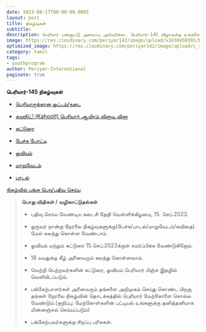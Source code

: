 ```yaml
---
date: 2023-08-17T00:00:00.000Z
layout: post
title: நிகழ்வுகள்
subtitle:
description: பெரியார் பன்னாட்டு அமைப்பு அமெரிக்கா, பெரியார்-145 விழாவுக்கு உங்களை அன்புடன் வரவேற்கிறது.
image: https://res.cloudinary.com/periyar142/image/upload/v1630450301/Events_v5cbtp.jpg
optimized_image: https://res.cloudinary.com/periyar142/image/upload/c_scale,w_380/v1630450301/Events_v5cbtp.jpg
category: tamil
tags:
- youthprogram
author: Periyar-International
paginate: true
---
```



**பெரியார்-145 நிகழ்வுகள்**

  

- [பெரியாருக்கான ஓட்டம்/நடை](/tamil-runforperiyar/)

- [கஹூட்! (Kahoot!) பெரியார் ஆயிரம் வினாடி வினா](/tamil-Kahoot/)

- [கட்டுரை](/tamil-katturai/)

- [பேச்சு போட்டி](/tamil-Quote/)

- [ஓவியம்](/tamil-Oviyam/)

- [மாறுவேடம்](/tamil-maruvedam/)

- [பாடல்](/tamil-padal/)

[நிகழ்வில் பங்கு பெற/பதிவு செய்ய](/tamil-register/)

  

> **பொது விதிகள் / வழிகாட்டுதல்கள்**
> 
> - பதிவு செய்ய வேண்டிய கடைசி தேதி வெள்ளிக்கிழமை, 15. செப்.2023.
> 
> - ஒருவர் நான்கு நேரலை நிகழ்வுகளுக்கு(பேச்சு/பாடல்/மாறுவேடம்/கவிதை) மேல் கலந்து கொள்ள வேண்டாம்.
> 
> - ஓவியம் மற்றும் கட்டுரை 15.செப்.2023க்குள் சமர்ப்பிக்க வேண்டுகிறோம்.
> 
> - 18 வயதுக்கு கீழ் அனைவரும் கலந்து கொள்ளலாம்.
> 
> - வெற்றி பெற்றவர்களின் கட்டுரை, ஓவியம் பெரியார் பிஞ்சு இதழில் வெளியிடப்படும்.
> 
> - பங்கேற்பாளர்கள் அனைவரும் தங்களை அறிமுகம் செய்து கொண்ட பிறகு, தங்கள் நேரலை நிகழ்வின் தொடக்கத்தில் பெரியார் மேற்கோளை சொல்ல
> வேண்டும்.(குறிப்பு: மேற்கோள்களின் பட்டியல் உங்களுக்கு தனித்தனியாக
> மின்னஞ்சல் செய்யப்படும்)
> 
> - பங்கேற்பவர்களுக்கு சிறப்பு பரிசுகள்.